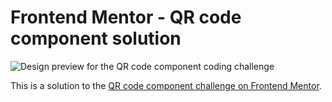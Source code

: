 # Frontend Mentor - QR code component solution

![Design preview for the QR code component coding challenge](https://res.cloudinary.com/dz209s6jk/image/upload/f_auto,q_auto,w_700/Challenges/cybxdhr4wewlscvco9dd.jpg)

This is a solution to the [QR code component challenge on Frontend Mentor](https://www.frontendmentor.io/challenges/qr-code-component-iux_sIO_H).
